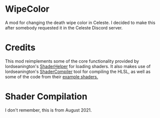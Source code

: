 # WipeColor
A mod for changing the death wipe color in Celeste.
I decided to make this after somebody requested it in the Celeste Discord server.

# Credits
This mod reimplements some of the core functionality provided by lordseanington's [ShaderHelper](https://github.com/lordseanington/ShaderHelper) for loading shaders. It also makes use of lordseanington's [ShaderCompiler](https://github.com/lordseanington/ShaderCompiler) tool for compiling the HLSL, as well as some of the code from their [example shaders.](https://github.com/lordseanington/ShaderHelper/blob/main/TestEffect2.fx)

# Shader Compilation
I don't remember, this is from August 2021.
